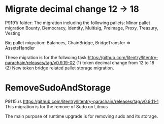 # Migrate decimal change 12 -> 18
P9191/ folder:
The migration including the following pallets:
Minor pallet migration
Bounty, Democracy, Identity, Multisig, Preimage, Proxy, Treasury, Vesting

Big pallet migration:
Balances,
ChainBridge, BridgeTransfer => AssetsHandler

These migration is for the follwoing task
https://github.com/litentry/litentry-parachain/releases/tag/v0.9.19-02
(1) token decimal change from 12 to 18
(2) New token bridge related pallet storage migration.


# RemoveSudoAndStorage
P9115.rs
https://github.com/litentry/litentry-parachain/releases/tag/v0.9.11-1
This migration is for the remove of Sudo on Litmus

The main purpose of runtime upgrade is for removing sudo and its storage.